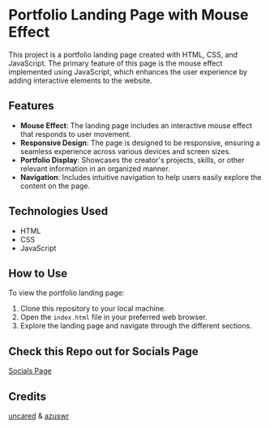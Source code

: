 # Portfolio Landing Page with Mouse Effect

This project is a portfolio landing page created with HTML, CSS, and JavaScript. The primary feature of this page is the mouse effect implemented using JavaScript, which enhances the user experience by adding interactive elements to the website.

## Features

- **Mouse Effect**: The landing page includes an interactive mouse effect that responds to user movement.
- **Responsive Design**: The page is designed to be responsive, ensuring a seamless experience across various devices and screen sizes.
- **Portfolio Display**: Showcases the creator's projects, skills, or other relevant information in an organized manner.
- **Navigation**: Includes intuitive navigation to help users easily explore the content on the page.

## Technologies Used

- HTML
- CSS
- JavaScript

## How to Use

To view the portfolio landing page:
1. Clone this repository to your local machine.
2. Open the `index.html` file in your preferred web browser.
3. Explore the landing page and navigate through the different sections.
## Check this Repo out for Socials Page
[Socials Page](https://github.com/azuswr/free-soical-site)
## Credits
[uncared](https://github.com/uncared/) & [azuswr](https://github.com/azuswr/)

